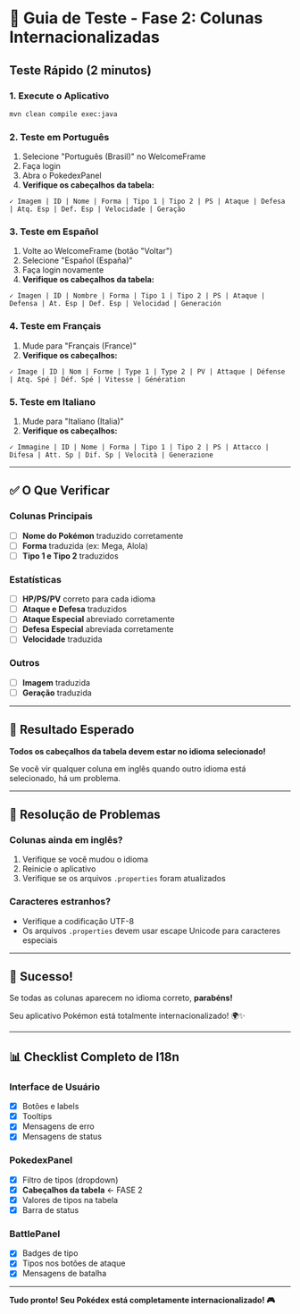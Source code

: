 # 🧪 Guia de Teste - Fase 2: Colunas Internacionalizadas

## Teste Rápido (2 minutos)

### 1. Execute o Aplicativo
```bash
mvn clean compile exec:java
```

### 2. Teste em Português
1. Selecione "Português (Brasil)" no WelcomeFrame
2. Faça login
3. Abra o PokedexPanel
4. **Verifique os cabeçalhos da tabela:**

```
✓ Imagem | ID | Nome | Forma | Tipo 1 | Tipo 2 | PS | Ataque | Defesa | Atq. Esp | Def. Esp | Velocidade | Geração
```

### 3. Teste em Español
1. Volte ao WelcomeFrame (botão "Voltar")
2. Selecione "Español (España)"
3. Faça login novamente
4. **Verifique os cabeçalhos da tabela:**

```
✓ Imagen | ID | Nombre | Forma | Tipo 1 | Tipo 2 | PS | Ataque | Defensa | At. Esp | Def. Esp | Velocidad | Generación
```

### 4. Teste em Français
1. Mude para "Français (France)"
2. **Verifique os cabeçalhos:**

```
✓ Image | ID | Nom | Forme | Type 1 | Type 2 | PV | Attaque | Défense | Atq. Spé | Déf. Spé | Vitesse | Génération
```

### 5. Teste em Italiano
1. Mude para "Italiano (Italia)"
2. **Verifique os cabeçalhos:**

```
✓ Immagine | ID | Nome | Forma | Tipo 1 | Tipo 2 | PS | Attacco | Difesa | Att. Sp | Dif. Sp | Velocità | Generazione
```

---

## ✅ O Que Verificar

### Colunas Principais
- [ ] **Nome do Pokémon** traduzido corretamente
- [ ] **Forma** traduzida (ex: Mega, Alola)
- [ ] **Tipo 1 e Tipo 2** traduzidos

### Estatísticas
- [ ] **HP/PS/PV** correto para cada idioma
- [ ] **Ataque e Defesa** traduzidos
- [ ] **Ataque Especial** abreviado corretamente
- [ ] **Defesa Especial** abreviada corretamente
- [ ] **Velocidade** traduzida

### Outros
- [ ] **Imagem** traduzida
- [ ] **Geração** traduzida

---

## 🎯 Resultado Esperado

**Todos os cabeçalhos da tabela devem estar no idioma selecionado!**

Se você vir qualquer coluna em inglês quando outro idioma está selecionado, há um problema.

---

## 🐛 Resolução de Problemas

### Colunas ainda em inglês?
1. Verifique se você mudou o idioma
2. Reinicie o aplicativo
3. Verifique se os arquivos `.properties` foram atualizados

### Caracteres estranhos?
- Verifique a codificação UTF-8
- Os arquivos `.properties` devem usar escape Unicode para caracteres especiais

---

## 🎉 Sucesso!

Se todas as colunas aparecem no idioma correto, **parabéns!** 

Seu aplicativo Pokémon está totalmente internacionalizado! 🌍✨

---

## 📊 Checklist Completo de I18n

### Interface de Usuário
- [x] Botões e labels
- [x] Tooltips
- [x] Mensagens de erro
- [x] Mensagens de status

### PokedexPanel
- [x] Filtro de tipos (dropdown)
- [x] **Cabeçalhos da tabela** ← FASE 2
- [x] Valores de tipos na tabela
- [x] Barra de status

### BattlePanel
- [x] Badges de tipo
- [x] Tipos nos botões de ataque
- [x] Mensagens de batalha

---

**Tudo pronto! Seu Pokédex está completamente internacionalizado! 🎮**
